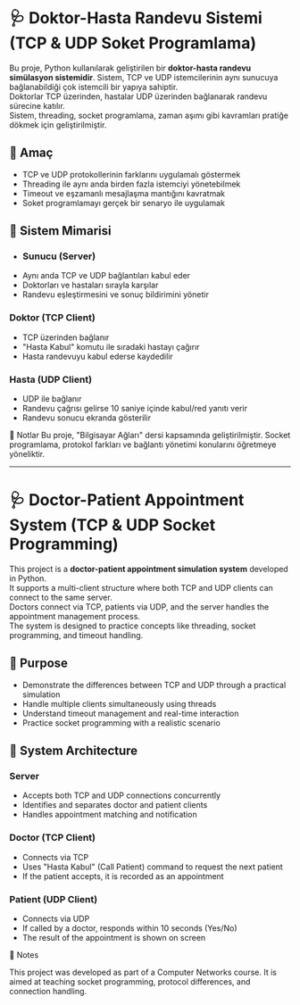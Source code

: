 # 🩺 Doktor-Hasta Randevu Sistemi (TCP & UDP Soket Programlama)  

Bu proje, Python kullanılarak geliştirilen bir **doktor-hasta randevu simülasyon sistemidir**. Sistem, TCP ve UDP istemcilerinin aynı sunucuya bağlanabildiği çok istemcili bir yapıya sahiptir.  
Doktorlar TCP üzerinden, hastalar UDP üzerinden bağlanarak randevu sürecine katılır.  
Sistem, threading, socket programlama, zaman aşımı gibi kavramları pratiğe dökmek için geliştirilmiştir.


## 🎯 Amaç

- TCP ve UDP protokollerinin farklarını uygulamalı göstermek  
- Threading ile aynı anda birden fazla istemciyi yönetebilmek  
- Timeout ve eşzamanlı mesajlaşma mantığını kavratmak  
- Soket programlamayı gerçek bir senaryo ile uygulamak  


## 🧠 Sistem Mimarisi

- ### Sunucu (Server)
- Aynı anda TCP ve UDP bağlantıları kabul eder  
- Doktorları ve hastaları sırayla karşılar  
- Randevu eşleştirmesini ve sonuç bildirimini yönetir  

### Doktor (TCP Client)
- TCP üzerinden bağlanır  
- "Hasta Kabul" komutu ile sıradaki hastayı çağırır  
- Hasta randevuyu kabul ederse kaydedilir
  
### Hasta (UDP Client)
- UDP ile bağlanır  
- Randevu çağrısı gelirse 10 saniye içinde kabul/red yanıtı verir  
- Randevu sonucu ekranda gösterilir  

📌 Notlar
Bu proje, "Bilgisayar Ağları" dersi kapsamında geliştirilmiştir.
Socket programlama, protokol farkları ve bağlantı yönetimi konularını öğretmeye yöneliktir.

---

# 🩺 Doctor-Patient Appointment System (TCP & UDP Socket Programming)

This project is a **doctor-patient appointment simulation system** developed in Python.  
It supports a multi-client structure where both TCP and UDP clients can connect to the same server.  
Doctors connect via TCP, patients via UDP, and the server handles the appointment management process.  
The system is designed to practice concepts like threading, socket programming, and timeout handling.


## 🎯 Purpose

- Demonstrate the differences between TCP and UDP through a practical simulation  
- Handle multiple clients simultaneously using threads  
- Understand timeout management and real-time interaction  
- Practice socket programming with a realistic scenario  


## 🧠  System Architecture

### Server
- Accepts both TCP and UDP connections concurrently  
- Identifies and separates doctor and patient clients  
- Handles appointment matching and notification  

### Doctor (TCP Client)
- Connects via TCP  
- Uses "Hasta Kabul" (Call Patient) command to request the next patient  
- If the patient accepts, it is recorded as an appointment  

### Patient (UDP Client)
- Connects via UDP  
- If called by a doctor, responds within 10 seconds (Yes/No)  
- The result of the appointment is shown on screen



📌 Notes

This project was developed as part of a Computer Networks course.
It is aimed at teaching socket programming, protocol differences, and connection handling.
